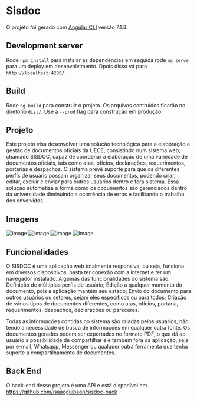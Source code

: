 # Sisdoc

O projeto foi gerado com [Angular CLI](https://github.com/angular/angular-cli) versão 7.1.3.

## Development server

Rode `npm install` para instalar as dependências em seguida rode `ng serve` para um deploy em desenvolvimento. Dpois disso vá para `http://localhost:4200/`.

## Build

Rode `ng build` para construir o projeto. Os arquivos contruídos ficarão no diretório `dist/`. Use a `--prod` flag para construção em produção.

## Projeto

Este projeto visa desenvolver uma solução tecnológica para a elaboração e gestão de documentos oficiais da UECE, consistindo num sistema web, chamado SISDOC, capaz de coordenar a elaboração de uma variedade de documentos oficiais, tais como atas, ofícios, declarações, requerimentos, portarias e despachos. O sistema prevê suporte para que os diferentes perfis de usuário possam organizar seus documentos, podendo criar, editar, excluir e enviar para outros usuários dentro e fora sistema. Essa solução automatiza a forma como os documentos são gerenciados dentro da universidade diminuindo a ocorrência de erros e facilitando o trabalho dos envolvidos.

## Imagens

![image](https://user-images.githubusercontent.com/22498235/115575791-45d1b780-a299-11eb-8718-9be498ae2c7b.png) ![image](https://user-images.githubusercontent.com/22498235/115575909-63068600-a299-11eb-8c05-3b7acb7e7278.png) ![image](https://user-images.githubusercontent.com/22498235/115576066-86c9cc00-a299-11eb-8f0c-63eb0c131217.png) ![image](https://user-images.githubusercontent.com/22498235/115576250-b7116a80-a299-11eb-83fe-3a4c0775d42c.png)

## Funcionalidades

O SISDOC é uma aplicação web totalmente responsiva, ou seja, funciona em diversos dispositivos, basta ter conexão com a internet e ter um navegador instalado. Algumas das funcionalidades do sistema são: Definição de múltiplos perfis de usuário; Edição a qualquer momento do documento, pois a aplicação mantém seu estado; Envio do documento para outros usuários ou setores, sejam eles específicos ou para todos; Criação de vários tipos de documentos diferentes, como atas, ofícios, portaria, requerimentos, despachos, declarações ou pareceres.

Todas as informações contidas no sistema são criadas pelos usuários, não tendo a necessidade de busca de informações em qualquer outra fonte. Os documentos gerados podem ser exportados no formato PDF, o que dá ao usuário a possibilidade de compartilhar ele também fora da aplicação, seja por e-mail, Whatsapp, Messenger ou qualquer outra ferramenta que tenha suporte a compartilhamento de documentos.

## Back End

O back-end desse projeto é uma API e está disponível em https://github.com/isaacguibson/sisdoc-back
